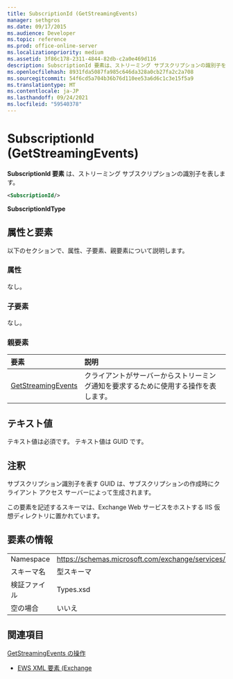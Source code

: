 ```yaml
---
title: SubscriptionId (GetStreamingEvents)
manager: sethgros
ms.date: 09/17/2015
ms.audience: Developer
ms.topic: reference
ms.prod: office-online-server
ms.localizationpriority: medium
ms.assetid: 3f86c178-2311-4844-82db-c2a0e469d116
description: SubscriptionId 要素は、ストリーミング サブスクリプションの識別子を表します。
ms.openlocfilehash: 8931fda5087fa985c646da328a0cb27fa2c2a708
ms.sourcegitcommit: 54f6cd5a704b36b76d110ee53a6d6c1c3e15f5a9
ms.translationtype: MT
ms.contentlocale: ja-JP
ms.lasthandoff: 09/24/2021
ms.locfileid: "59540378"
---
```

# <a name="subscriptionid-getstreamingevents"></a>SubscriptionId (GetStreamingEvents)

**SubscriptionId 要素** は、ストリーミング サブスクリプションの識別子を表します。 
  
```XML
<SubscriptionId/>
```

 **SubscriptionIdType**
## <a name="attributes-and-elements"></a>属性と要素

以下のセクションで、属性、子要素、親要素について説明します。
  
### <a name="attributes"></a>属性

なし。
  
### <a name="child-elements"></a>子要素

なし。
  
### <a name="parent-elements"></a>親要素

|**要素**|**説明**|
|:-----|:-----|
|[GetStreamingEvents](getstreamingevents.md) <br/> |クライアントがサーバーからストリーミング通知を要求するために使用する操作を表します。  <br/> |
   
## <a name="text-value"></a>テキスト値

テキスト値は必須です。 テキスト値は GUID です。
  
## <a name="remarks"></a>注釈

サブスクリプション識別子を表す GUID は、サブスクリプションの作成時にクライアント アクセス サーバーによって生成されます。
  
この要素を記述するスキーマは、Exchange Web サービスをホストする IIS 仮想ディレクトリに置かれています。
  
## <a name="element-information"></a>要素の情報

|||
|:-----|:-----|
|Namespace  <br/> |https://schemas.microsoft.com/exchange/services/2006/types  <br/> |
|スキーマ名  <br/> |型スキーマ  <br/> |
|検証ファイル  <br/> |Types.xsd  <br/> |
|空の場合  <br/> |いいえ  <br/> |
   
## <a name="see-also"></a>関連項目



[GetStreamingEvents の操作](getstreamingevents-operation.md)


- [EWS XML 要素 (Exchange](ews-xml-elements-in-exchange.md)

